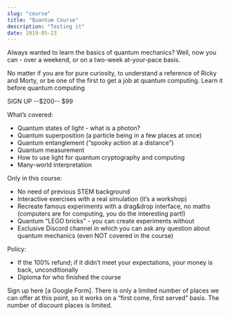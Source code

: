 ```yaml
---
slug: "course"
title: "Quantum Course"
description: "Testing it"
date: 2019-05-23
---
```


Always wanted to learn the basics of quantum mechanics?
Well, now you can - over a weekend, or on a two-week at-your-pace basis.

No matter if you are for pure curiosity, to understand a reference of Ricky and Morty, or be one of the first to get a job at quantum computing. Learn it before quantum computing 

SIGN UP
--$200-- $99

What’s covered:

* Quantum states of light - what is a photon?
* Quantum superposition (a particle being in a few places at once)
* Quantum entanglement (“spooky action at a distance”)
* Quantum measurement
* How to use light for quantum cryptography and computing
* Many-world interpretation

Only in this course:

* No need of previous STEM background
* Interactive exercises with a real simulation (it’s a workshop)
* Recreate famous experiments with a drag&drop interface, no maths (computers are for computing, you do the interesting part!)
* Quantum “LEGO bricks” - you can create experiments without
* Exclusive Discord channel in which you can ask any question about quantum mechanics (even NOT covered in the course)

Policy:

* If the 100% refund; if it didn’t meet your expectations, your money is back, unconditionally
* Diploma for who finished the course

Sign up here [a Google Form]. There is only a limited number of places we can offer at this point, so it works on a “first come, first served” basis. The number of discount places is limited.
